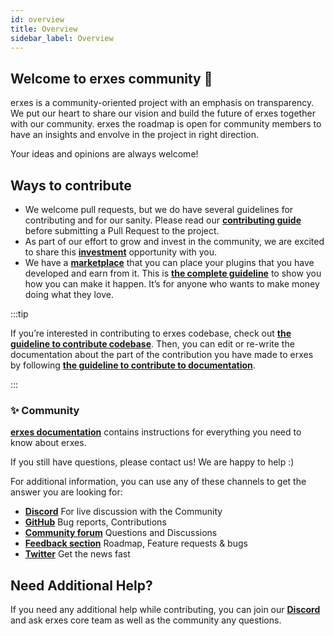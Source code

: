 ```yaml
---
id: overview
title: Overview
sidebar_label: Overview
---
```


## Welcome to erxes community 👋 

erxes is a community-oriented project with an emphasis on transparency. We put our heart to share our vision and build the future of erxes together with our community. erxes the roadmap is open for community members to have an insights and envolve in the project in right direction. 

Your ideas and opinions are always welcome! 

## Ways to contribute

- We welcome pull requests, but we do have several guidelines for contributing and for our sanity. Please read our **<a href="https://docs.erxes.io/contribute/overview" >contributing guide</a>** before submitting a Pull Request to the project.
- As part of our effort to grow and invest in the community, we are excited to share this **<a href="https://erxes.io/invest" target="_blank">investment</a>** opportunity with you. 
- We have a **<a href="https://erxes.io/marketplace" target="_blank">marketplace</a>** that you can place your plugins that you have developed and earn from it. This is **<a href="https://docs.erxes.io/introduction/introduction">the complete guideline</a>** to show you how you can make it happen. It’s for anyone who wants to make money doing what they love.


:::tip

If you’re interested in contributing to erxes codebase, check out **<a href="https://docs.erxes.io/contribute/contribute-to-codebase">the guideline to contribute codebase</a>**. Then, you can edit or re-write the documentation about the part of the contribution you have made to erxes by following **<a href="https://docs.erxes.io/contribute/contribute-to-documentation" target="_blank">the guideline to contribute to documentation</a>**. 

:::


### ✨ Community

**<a href="https://docs.erxes.io/introduction/introduction"> erxes documentation</a>** contains instructions for everything you need to know about erxes.

If you still have questions, please contact us! We are happy to help :) 

For additional information, you can use any of these channels to get the answer you are looking for:

- **<a href="https://discord.com/invite/aaGzy3gQK5" target="_blank">Discord</a>** For live discussion with the Community
- **<a href="https://github.com/erxes/erxes" target="_blank">GitHub</a>** Bug reports, Contributions
- **<a href="https://github.com/erxes/erxes/discussions" target="_blank">Community forum</a>** Questions and Discussions
- **<a href="https://github.com/erxes/erxes/issues" target="_blank">Feedback section</a>** Roadmap, Feature requests & bugs
- **<a href="https://twitter.com/erxesHQ" target="_blank">Twitter</a>** Get the news fast



## Need Additional Help?

If you need any additional help while contributing, you can join our **<a href="https://discord.com/invite/aaGzy3gQK5" target="_blank" target="_blank">Discord</a>** and ask erxes core team as well as the community any questions.
